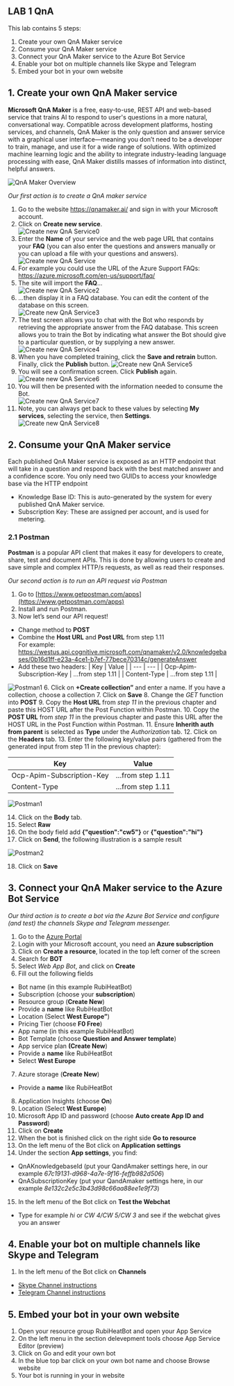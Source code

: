 ## LAB 1 QnA
This lab contains 5 steps:
1.	Create your own QnA Maker service
2. Consume your QnA Maker service
3.	Connect your QnA Maker service to the Azure Bot Service 
4.	Enable your bot on multiple channels like Skype and Telegram
5.	Embed your bot in your own website

## 1. Create your own QnA Maker service

**Microsoft QnA Maker** is a free, easy-to-use, REST API and web-based service that trains AI to respond to user's questions in a more natural, conversational way. Compatible across development platforms, hosting services, and channels, QnA Maker is the only question and answer service with a graphical user interface—meaning you don’t need to be a developer to train, manage, and use it for a wide range of solutions.
With optimized machine learning logic and the ability to integrate industry-leading language processing with ease, QnA Maker distills masses of information into distinct, helpful answers.

![QnA Maker Overview](https://github.com/Rubicon-BV/GlobalAzureBootcamp2018/blob/master/Lab1/Pics/botFrameworkArch.png)

_Our first action is to create a QnA maker service_
1. Go to the website https://qnamaker.ai/ and sign in with your Microsoft account.
2. Click on **Create new service**.  
![Create new QnA Service0](https://github.com/Rubicon-BV/GlobalAzureBootcamp2018/blob/master/Lab1/Pics/CreateQnAService0.png)
3. Enter the **Name** of your service and the web page URL that contains your **FAQ** (you can also enter the questions and answers manually or you can upload a file with your questions and answers).  
![Create new QnA Service](https://github.com/Rubicon-BV/GlobalAzureBootcamp2018/blob/master/Lab1/Pics/CreateQnAService.png)
4. For example you could use the URL of the Azure Support FAQs: https://azure.microsoft.com/en-us/support/faq/
5. The site will import the **FAQ**…  
![Create new QnA Service2](https://github.com/Rubicon-BV/GlobalAzureBootcamp2018/blob/master/Lab1/Pics/CreateQnAService2.png)
6. ...then display it in a FAQ database. You can edit the content of the database on this screen.  
![Create new QnA Service3](https://github.com/Rubicon-BV/GlobalAzureBootcamp2018/blob/master/Lab1/Pics/CreateQnAService3.png)
7. The test screen allows you to chat with the Bot who responds by retrieving the appropriate answer from the FAQ database. This screen allows you to train the Bot by indicating what answer the Bot should give to a particular question, or by supplying a new answer.  
![Create new QnA Service4](https://github.com/Rubicon-BV/GlobalAzureBootcamp2018/blob/master/Lab1/Pics/CreateQnAService4.png)
8. When you have completed training, click the **Save and retrain** button. Finally, click the **Publish** button.
![Create new QnA Service5](https://github.com/Rubicon-BV/GlobalAzureBootcamp2018/blob/master/Lab1/Pics/CreateQnAService5.png)
9. You will see a confirmation screen. Click **Publish** again.  
![Create new QnA Service6](https://github.com/Rubicon-BV/GlobalAzureBootcamp2018/blob/master/Lab1/Pics/CreateQnAService6.png)
11. You will then be presented with the information needed to consume the Bot.  
![Create new QnA Service7](https://github.com/Rubicon-BV/GlobalAzureBootcamp2018/blob/master/Lab1/Pics/CreateQnAService7.png)
12. Note, you can always get back to these values by selecting **My services**, selecting the service, then **Settings**.  
![Create new QnA Service8](https://github.com/Rubicon-BV/GlobalAzureBootcamp2018/blob/master/Lab1/Pics/CreateQnAService8.png)

## 2. Consume your QnA Maker service
Each published QnA Maker service is exposed as an HTTP endpoint that will take in a question and respond back with the best matched answer and a confidence score. You only need two GUIDs to access your knowledge base via the HTTP endpoint
* Knowledge Base ID: This is auto-generated by the system for every published QnA Maker service.  
* Subscription Key: These are assigned per account, and is used for metering.
 
### 2.1 Postman

**Postman** is a popular API client that makes it easy for developers to create, share, test and document APIs. This is done by allowing users to create and save simple and complex HTTP/s requests, as well as read their responses. 

_Our second action is to run an API request via Postman_
1. Go to [https://www.getpostman.com/apps](https://www.getpostman.com/apps)
2. Install and run Postman.
3. Now let’s send our API request!
  - Change method to **POST**
  - Combine the **Host URL** and **Post URL** from step 1.11  
  For example: https://westus.api.cognitive.microsoft.com/qnamaker/v2.0/knowledgebases/0b16d1ff-e23a-4ce1-b7ef-77bece70314c/generateAnswer
  - Add these two headers:
| Key | Value |
| --- | --- |
| Ocp-Apim-Subscription-Key | …from step 1.11 |
| Content-Type | …from step 1.11 |
  
  
![Postman1](https://github.com/Rubicon-BV/GlobalAzureBootcamp2018/blob/master/Lab1/Pics/Postman1.png)
6. Click on **+Create collection”** and enter a name. If you have a collection, choose a collection
7. Click on **Save**
8. Change the _GET_ function into **POST**
9. Copy the **Host URL** from _step 11_ in the previous chapter and paste this HOST URL after the Post Function within Postman.
10. Copy the **POST URL** from _step 11_ in the previous chapter and paste this URL after the HOST URL in the Post Function within Postman.
11. Ensure **Inherith auth from parent** is selected as **Type** under the _Authorization_ tab.
12. Click on the **Headers** tab.
13. Enter the following key/value pairs (gathered from the generated input from step 11 in the previous chapter):

| Key | Value |
| --- | --- |
| Ocp-Apim-Subscription-Key | …from step 1.11 |
| Content-Type | …from step 1.11 |

 ![Postman1](https://github.com/Rubicon-BV/GlobalAzureBootcamp2018/blob/master/Lab1/Pics/Postman1.png)

14. Click on the **Body** tab.
15. Select **Raw**
16. On the body field add **{"question":"cw5"}** or **{"question":"hi"}**
17. Click on **Send**, the following illustration is a sample result

 ![Postman2](https://github.com/Rubicon-BV/GlobalAzureBootcamp2018/blob/master/Lab1/Pics/Postman2.png)
 
18.	Click on **Save**

## 3. Connect your QnA Maker service to the Azure Bot Service 

_Our third action is to create a bot via the Azure Bot Service and configure (and test) the channels Skype and Telegram messenger._

1. Go to the [Azure Portal](https://portal.azure.com/)
2. Login with your Microsoft account, you need an **Azure subscription**
3. Click on **Create a resource**, located in the top left corner of the screen
4. Search for **BOT**
5. Select _Web App Bot_, and click on **Create**
6. Fill out the following fields
* Bot name (in this example RubiHeatBot)
* Subscription (choose your **subscription**)
* Resource group (**Create New**)
* Provide a **name** like RubiHeatBot
* Location (Select **West Europe”**)
* Pricing Tier (choose **F0 Free**)
* App name (in this example RubiHeatBot)
* Bot Template (choose **Question and Answer template**)
* App service plan **(Create New**)
* Provide a **name** like RubiHeatBot 
* Select **West Europe**
7. Azure storage (**Create New**)
* Provide a **name** like RubiHeatBot
8. Application Insights (choose **On**)
9. Location (Select **West Europe**)
10. Microsoft App ID and password (choose **Auto create App ID and Password**)
11. Click on **Create**
12. When the bot is finished click on the right side **Go to resource**
13. On the left menu of the Bot click on **Application settings**
14. Under the section **App settings**, you find:
* QnAKnowledgebaseId (put your QandAmaker settings here, in our example _67c19131-d968-4a7e-9f16-feffb982d506_)
* QnASubscriptionKey (put your QandAmaker settings here, in our example _8e132c2e5c3b43d98c66aa88ee1e9f73_)
15. In the left menu of the Bot click on **Test the Webchat**
* Type for example _hi_ or _CW 4/CW 5/CW 3_ and see if the webchat gives you an answer

## 4. Enable your bot on multiple channels like Skype and Telegram
1. In the left menu of the Bot click on **Channels**
* [Skype Channel instructions](https://docs.microsoft.com/en-us/azure/bot-service/bot-service-channel-connect-skype)
* [Telegram Channel instructions](https://docs.microsoft.com/en-us/azure/bot-service/bot-service-channel-connect-telegram)

## 5. Embed your bot in your own website
1. Open your resource group RubiHeatBot and open your App Service
2.	On the left menu in the section delevepment tools choose App Service Editor (preview)
3.	Click on Go and edit your own bot
4.	In the blue top bar click on your own bot name and choose Browse website
5. Your bot is running in your in website

